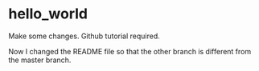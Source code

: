 # hello_world
Make some changes.
Github tutorial required.

Now I changed the README file so that the other branch is different from the master branch.
